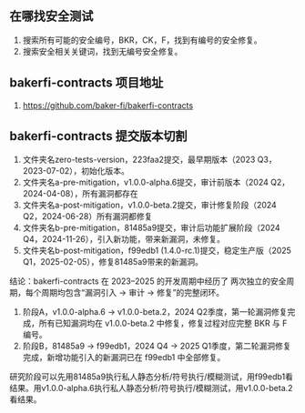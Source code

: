 ## 在哪找安全测试
1. 搜索所有可能的安全编号，BKR，CK，F，找到有编号的安全修复。
2. 搜索安全相关关键词，找到无编号安全修复。

## bakerfi-contracts 项目地址
1. https://github.com/baker-fi/bakerfi-contracts

## bakerfi-contracts 提交版本切割
1. 文件夹名zero-tests-version，223faa2提交，最早期版本（2023 Q3，2023-07-02），初始化版本。
2. 文件夹名a-pre-mitigation，v1.0.0-alpha.6提交，审计前版本（2024 Q2，2024-04-08），所有漏洞都存在
3. 文件夹名a-post-mitigation，v1.0.0-beta.2提交，审计修复阶段（2024 Q2，2024-06-28）所有漏洞都修复
4. 文件夹名b-pre-mitigation，81485a9提交，审计后功能扩展阶段（2024 Q4，2024-11-26），引入新功能，带来新漏洞，未修复。
5. 文件夹名b-post-mitigation，f99edb1 (1.4.0-rc.1)提交，稳定生产版（2025 Q1，2025-02-05），修复81485a9带来的新漏洞。

结论：bakerfi-contracts 在 2023–2025 的开发周期中经历了 两次独立的安全周期，每个周期均包含“漏洞引入 → 审计 → 修复”的完整闭环。

1. 阶段A，v1.0.0-alpha.6 → v1.0.0-beta.2，2024 Q2季度，第一轮漏洞修复完成，所有已知漏洞均在 v1.0.0-beta.2 中修复，修复过程对应完整 BKR 与 F 编号。
2. 阶段B，81485a9 → f99edb1，2024 Q4 → 2025 Q1季度，第二轮漏洞修复完成，新增功能引入的新漏洞已在 f99edb1 中全部修复。

研究阶段可以先用81485a9执行私人静态分析/符号执行/模糊测试，用f99edb1看结果。用v1.0.0-alpha.6执行私人静态分析/符号执行/模糊测试，用v1.0.0-beta.2看结果。